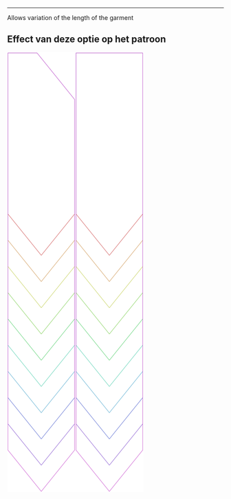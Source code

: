 ---

Allows variation of the length of the garment


## Effect van deze optie op het patroon
![Deze afbeelding toont het effect van deze optie door meerdere varianten die een andere waarde hebben voor deze optie te vervangen](walburga_lengthbonus_sample.svg "Effect van deze optie op het patroon")